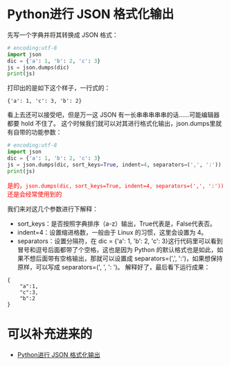 
# Python进行 JSON 格式化输出


先写一个字典并将其转换成 JSON 格式：

```py
# encoding:utf-8
import json
dic = {'a': 1, 'b': 2, 'c': 3}
js = json.dumps(dic)
print(js)
```

打印出的是如下这个样子，一行式的：

```
{'a': 1, 'c': 3, 'b': 2}
```

看上去还可以接受吧，但是万一这 JSON 有一长串串串串串的话……可能编辑器都要 hold 不住了。
这个时候我们就可以对其进行格式化输出，json.dumps里就有自带的功能参数：

```py
# encoding:utf-8
import json
dic = {'a': 1, 'b': 2, 'c': 3}
js = json.dumps(dic, sort_keys=True, indent=4, separators=(',', ':'))
print(js)
```

<span style="color:red;">是的，`json.dumps(dic, sort_keys=True, indent=4, separators=(',', ':'))` 还是会经常使用到的</span>

我们来对这几个参数进行下解释：

- sort_keys：是否按照字典排序（a-z）输出，True代表是，False代表否。
- indent=4：设置缩进格数，一般由于 Linux 的习惯，这里会设置为 4。
- separators：设置分隔符，在 dic = {'a': 1, 'b': 2, 'c': 3}这行代码里可以看到冒号和逗号后面都带了个空格，这也是因为 Python 的默认格式也是如此，如果不想后面带有空格输出，那就可以设置成 separators=(',', ':')，如果想保持原样，可以写成 separators=(', ', ': ')。
解释好了，最后看下运行成果：

```
{
​    "a":1,
​    "c":3,
​    "b":2
}
```


# 可以补充进来的

- [Python进行 JSON 格式化输出](https://blog.csdn.net/Real_Tino/article/details/76422634 )


